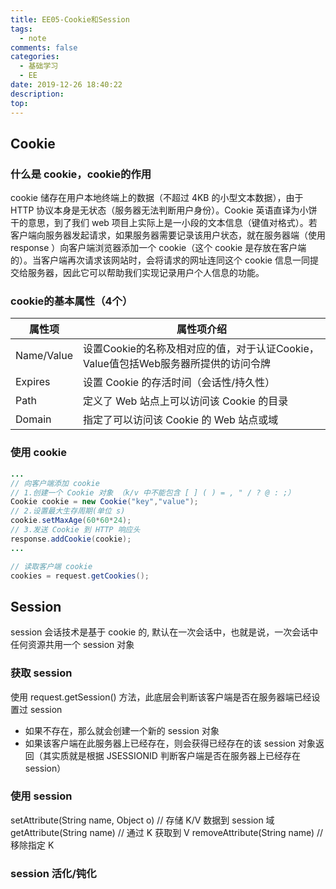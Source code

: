 ```yaml
---
title: EE05-Cookie和Session
tags:
  - note
comments: false
categories:
  - 基础学习
  - EE
date: 2019-12-26 18:40:22
description:
top:
---
```


## Cookie

### 什么是 cookie，cookie的作用

cookie 储存在用户本地终端上的数据（不超过 4KB 的小型文本数据），由于 HTTP 协议本身是无状态（服务器无法判断用户身份）。Cookie 英语直译为小饼干的意思，到了我们 web 项目上实际上是一小段的文本信息（键值对格式）。若客户端向服务器发起请求，如果服务器需要记录该用户状态，就在服务器端（使用 response ）向客户端浏览器添加一个 cookie（这个 cookie 是存放在客户端的）。当客户端再次请求该网站时，会将请求的网址连同这个 cookie 信息一同提交给服务器，因此它可以帮助我们实现记录用户个人信息的功能。

### cookie的基本属性（4个）

|属性项	|属性项介绍|
|-----|-----|
|Name/Value|设置Cookie的名称及相对应的值，对于认证Cookie，Value值包括Web服务器所提供的访问令牌|
|Expires|设置 Cookie 的存活时间（会话性/持久性）|
|Path|定义了 Web 站点上可以访问该 Cookie 的目录|
|Domain|指定了可以访问该 Cookie 的 Web 站点或域| 

### 使用 cookie

```java
...
// 向客户端添加 cookie
// 1.创建一个 Cookie 对象 （k/v 中不能包含 [ ] ( ) = , " / ? @ : ;）
Cookie cookie = new Cookie("key","value"); 
// 2.设置最大生存周期(单位 s)
cookie.setMaxAge(60*60*24); 
// 3.发送 Cookie 到 HTTP 响应头
response.addCookie(cookie);
...
```

```java
// 读取客户端 cookie
cookies = request.getCookies();

```

## Session

session 会话技术是基于 cookie 的, 默认在一次会话中，也就是说，一次会话中任何资源共用一个 session 对象

### 获取 session

使用 request.getSession() 方法，此底层会判断该客户端是否在服务器端已经设置过 session
* 如果不存在，那么就会创建一个新的 session 对象
* 如果该客户端在此服务器上已经存在，则会获得已经存在的该 session 对象返回（其实质就是根据 JSESSIONID 判断客户端是否在服务器上已经存在 session）

### 使用 session 

setAttribute(String name, Object o) // 存储 K/V 数据到 session 域
getAttribute(String name)     // 通过 K 获取到 V 
removeAttribute(String name)  // 移除指定 K

### session 活化/钝化
